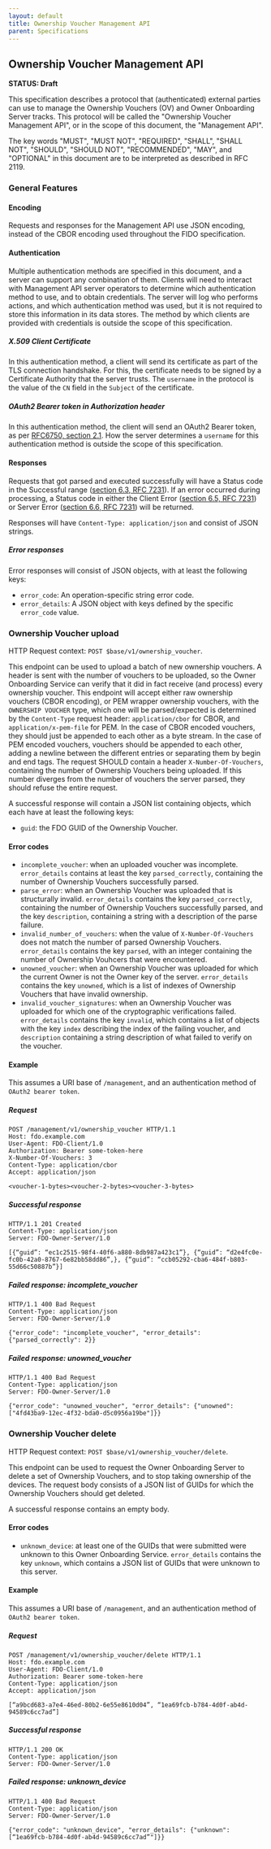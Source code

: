 ```yaml
---
layout: default
title: Ownership Voucher Management API
parent: Specifications
---
```


## Ownership Voucher Management API

**STATUS: Draft**

This specification describes a protocol that (authenticated) external parties can use to manage the Ownership Vouchers (OV) and Owner Onboarding Server tracks.
This protocol will be called the "Ownership Voucher Management API", or in the scope of this document, the "Management API".

The key words "MUST", "MUST NOT", "REQUIRED", "SHALL", "SHALL
NOT", "SHOULD", "SHOULD NOT", "RECOMMENDED",  "MAY", and
"OPTIONAL" in this document are to be interpreted as described in
RFC 2119.

### General Features

#### Encoding

Requests and responses for the Management API use JSON encoding, instead of the CBOR encoding used throughout the FIDO specification.

#### Authentication

Multiple authentication methods are specified in this document, and a server can support any combination of them.
Clients will need to interact with Management API server operators to determine which authentication method to use, and to obtain credentials.
The server will log who performs actions, and which authentication method was used, but it is not required to store this information in its data stores.
The method by which clients are provided with credentials is outside the scope of this specification.

##### X.509 Client Certificate

In this authentication method, a client will send its certificate as part of the TLS connection handshake.
For this, the certificate needs to be signed by a Certificate Authority that the server trusts.
The `username` in the protocol is the value of the `CN` field in the `Subject` of the certificate.

##### OAuth2 Bearer token in Authorization header

In this authentication method, the client will send an OAuth2 Bearer token, as per [RFC6750, section 2.1](https://datatracker.ietf.org/doc/html/rfc6750#section-2.1).
How the server determines a `username` for this authentication method is outside the scope of this specification.

#### Responses

Requests that got parsed and executed successfully will have a Status code in the Successful range ([section 6.3, RFC 7231](https://datatracker.ietf.org/doc/html/rfc7231#section-6.3)).
If an error occurred during processing, a Status code in either the Client Error ([section 6.5, RFC 7231](https://datatracker.ietf.org/doc/html/rfc7231#section-6.5)) or Server Error ([section 6.6, RFC 7231](https://datatracker.ietf.org/doc/html/rfc7231#section-6.6)) will be returned.

Responses will have `Content-Type: application/json` and consist of JSON strings.

##### Error responses

Error responses will consist of JSON objects, with at least the following keys:

- `error_code`: An operation-specific string error code.
- `error_details`: A JSON object with keys defined by the specific `error_code` value.

### Ownership Voucher upload

HTTP Request context: `POST $base/v1/ownership_voucher`.

This endpoint can be used to upload a batch of new ownership vouchers.
A header is sent with the number of vouchers to be uploaded, so the Owner Onboarding Service can verify that it did in fact receive (and process) every ownership voucher.
This endpoint will accept either raw ownership vouchers (CBOR encoding), or PEM wrapper ownership vouchers, with the `OWNERSHIP VOUCHER` type, which one will be parsed/expected is determined by the `Content-Type` request header: `application/cbor` for CBOR, and `application/x-pem-file` for PEM.
In the case of CBOR encoded vouchers, they should just be appended to each other as a byte stream.
In the case of PEM encoded vouchers, vouchers should be appended to each other, adding a newline between the different entries or separating them by begin and end tags.
The request SHOULD contain a header `X-Number-Of-Vouchers`, containing the number of Ownership Vouchers being uploaded.
If this number diverges from the number of vouchers the server parsed, they should refuse the entire request.

A successful response will contain a JSON list containing objects, which each have at least the following keys:

- `guid`: the FDO GUID of the Ownership Voucher.

#### Error codes

- `incomplete_voucher`: when an uploaded voucher was incomplete. `error_details` contains at least the key `parsed_correctly`, containing the number of Ownership Vouchers successfully parsed.
- `parse_error`: when an Ownership Voucher was uploaded that is structurally invalid. `error_details` contains the key `parsed_correctly`, containing the number of Ownership Vouchers successfully parsed, and the key `description`, containing a string with a description of the parse failure.
- `invalid_number_of_vouchers`: when the value of `X-Number-Of-Vouchers` does not match the number of parsed Ownership Vouchers. `error_details` contains the key `parsed`, with an integer containing the number of Ownership Vouhcers that were encountered.
- `unowned_voucher`: when an Ownership Voucher was uploaded for which the current Owner is not the Owner key of the server. `error_details` contains the key `unowned`, which is a list of indexes of Ownership Vouchers that have invalid ownership.
- `invalid_voucher_signatures`: when an Ownership Voucher was uploaded for which one of the cryptographic verifications failed. `error_details` contains the key `invalid`, which contains a list of objects with the key `index` describing the index of the failing voucher, and `description` containing a string description of what failed to verify on the voucher.


#### Example

This assumes a URI base of `/management`, and an authentication method of `OAuth2 bearer token`.

##### Request

``` HTTP
POST /management/v1/ownership_voucher HTTP/1.1
Host: fdo.example.com
User-Agent: FDO-Client/1.0
Authorization: Bearer some-token-here
X-Number-Of-Vouchers: 3
Content-Type: application/cbor
Accept: application/json

<voucher-1-bytes><voucher-2-bytes><voucher-3-bytes>
```

##### Successful response

``` HTTP
HTTP/1.1 201 Created
Content-Type: application/json
Server: FDO-Owner-Server/1.0

[{“guid”: “ec1c2515-98f4-40f6-a880-8db987a423c1”}, {“guid”: “d2e4fc0e-fc0b-42a0-8767-6e82bb58dd86”,}, {“guid”: “ccb05292-cba6-484f-b803-55d66c50887b”}]
```

##### Failed response: incomplete_voucher

``` HTTP
HTTP/1.1 400 Bad Request
Content-Type: application/json
Server: FDO-Owner-Server/1.0

{"error_code": "incomplete_voucher", "error_details": {"parsed_correctly": 2}}
```

##### Failed response: unowned_voucher

``` HTTP
HTTP/1.1 400 Bad Request
Content-Type: application/json
Server: FDO-Owner-Server/1.0

{"error_code": "unowned_voucher", "error_details": {"unowned": ["4fd43ba9-12ec-4f32-bda0-d5c0956a19be"]}}
```

### Ownership Voucher delete

HTTP Request context: `POST $base/v1/ownership_voucher/delete`.

This endpoint can be used to request the Owner Onboarding Server to delete a set of Ownership Vouchers, and to stop taking ownership of the devices.
The request body consists of a JSON list of GUIDs for which the Ownership Vouchers should get deleted.

A successful response contains an empty body.

#### Error codes

- `unknown_device`: at least one of the GUIDs that were submitted were unknown to this Owner Onboarding Service. `error_details` contains the key `unknown`, which contains a JSON list of GUIDs that were unknown to this server.

#### Example

This assumes a URI base of `/management`, and an authentication method of `OAuth2 bearer token`.

##### Request

``` HTTP
POST /management/v1/ownership_voucher/delete HTTP/1.1
Host: fdo.example.com
User-Agent: FDO-Client/1.0
Authorization: Bearer some-token-here
Content-Type: application/json
Accept: application/json

[“a9bcd683-a7e4-46ed-80b2-6e55e8610d04”, “1ea69fcb-b784-4d0f-ab4d-94589c6cc7ad”]
```

##### Successful response

``` HTTP
HTTP/1.1 200 OK
Content-Type: application/json
Server: FDO-Owner-Server/1.0
```

##### Failed response: unknown_device

``` HTTP
HTTP/1.1 400 Bad Request
Content-Type: application/json
Server: FDO-Owner-Server/1.0

{"error_code": "unknown_device", "error_details": {"unknown": [“1ea69fcb-b784-4d0f-ab4d-94589c6cc7ad”"]}}
```
